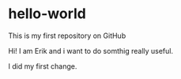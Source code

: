 # hello-world
This is my first repository on GitHub

Hi! I am Erik and i want to do somthig really useful.

I did my first change.
